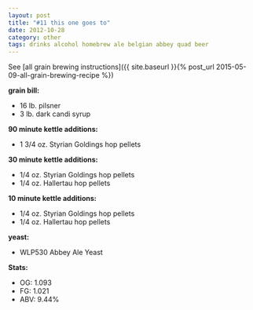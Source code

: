 ```yaml
---
layout: post
title: "#11 this one goes to"
date: 2012-10-28
category: other
tags: drinks alcohol homebrew ale belgian abbey quad beer
---
```

See  [all grain brewing instructions]({{ site.baseurl }}{% post_url 2015-05-09-all-grain-brewing-recipe %})

**grain bill:**
* 16 lb. pilsner
* 3 lb. dark candi syrup

**90 minute kettle additions:**
* 1 3/4 oz. Styrian Goldings hop pellets

**30 minute kettle additions:**
* 1/4 oz. Styrian Goldings hop pellets
* 1/4 oz. Hallertau hop pellets

**10 minute kettle additions:**
* 1/4 oz. Styrian Goldings hop pellets
* 1/4 oz. Hallertau hop pellets

**yeast:**
* WLP530 Abbey Ale Yeast

**Stats:**
* OG: 1.093
* FG: 1.021
* ABV: 9.44%
